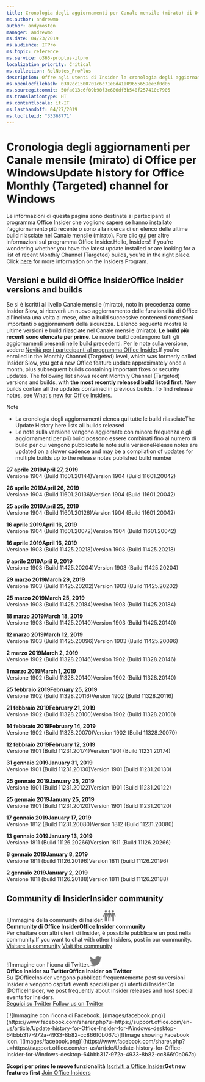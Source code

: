 ```yaml
---
title: Cronologia degli aggiornamenti per Canale mensile (mirato) di Office
ms.author: andrewmo
author: andymosten
manager: andrewmo
ms.date: 04/23/2019
ms.audience: ITPro
ms.topic: reference
ms.service: o365-proplus-itpro
localization_priority: Critical
ms.collection: RelNotes_ProPlus
description: Offre agli utenti di Insider la cronologia degli aggiornamenti relativi alle versioni pubblicate in Canale mensile (mirato) per desktop Windows
ms.openlocfilehash: 0302cc1500701c6c71e8d41a09655659ee3f0d05
ms.sourcegitcommit: 50fa013c6f09b90f3e606df3b540f257410c7905
ms.translationtype: HT
ms.contentlocale: it-IT
ms.lasthandoff: 04/27/2019
ms.locfileid: "33368771"
---
```

# <a name="update-history-for-office-monthly-targeted-channel-for-windows"></a><span data-ttu-id="5e84e-103">Cronologia degli aggiornamenti per Canale mensile (mirato) di Office per Windows</span><span class="sxs-lookup"><span data-stu-id="5e84e-103">Update history for Office Monthly (Targeted) channel for Windows</span></span>

<span data-ttu-id="5e84e-p101">Le informazioni di questa pagina sono destinate ai partecipanti al programma Office Insider che vogliono sapere se hanno installato l'aggiornamento più recente o sono alla ricerca di un elenco delle ultime build rilasciate nel Canale mensile (mirato). Fare clic [qui](https://insider.office.com/) per altre informazioni sul programma Office Insider.</span><span class="sxs-lookup"><span data-stu-id="5e84e-p101">Hello, Insiders! If you're wondering whether you have the latest update installed or are looking for a list of recent Monthly Channel (Targeted) builds, you're in the right place. Click [here](https://insider.office.com/) for more information on the Insiders Program.</span></span>

## <a name="office-insider-versions-and-builds"></a><span data-ttu-id="5e84e-107">Versioni e build di Office Insider</span><span class="sxs-lookup"><span data-stu-id="5e84e-107">Office Insider versions and builds</span></span>

<span data-ttu-id="5e84e-p102">Se si è iscritti al livello Canale mensile (mirato), noto in precedenza come Insider Slow, si riceverà un nuovo aggiornamento delle funzionalità di Office all'incirca una volta al mese, oltre a build successive contenenti correzioni importanti o aggiornamenti della sicurezza. L'elenco seguente mostra le ultime versioni e build rilasciate nel Canale mensile (mirato). **Le build più recenti sono elencate per prime**. Le nuove build contengono tutti gli aggiornamenti presenti nelle build precedenti. Per le note sulla versione, vedere [Novità per i partecipanti al programma Office Insider](https://support.office.com/it-IT/article/what-s-new-for-office-insiders-c152d1e2-96ff-4ce9-8c14-e74e13847a24).</span><span class="sxs-lookup"><span data-stu-id="5e84e-p102">If you're enrolled in the Monthly Channel (Targeted) level, which was formerly called Insider Slow, you get a new Office feature update approximately once a month, plus subsequent builds containing important fixes or security updates. The following list shows recent Monthly Channel (Targeted) versions and builds, with **the most recently released build listed first**. New builds contain all the updates contained in previous builds. To find release notes, see [What's new for Office Insiders](https://support.office.com/it-IT/article/what-s-new-for-office-insiders-c152d1e2-96ff-4ce9-8c14-e74e13847a24).</span></span>

> [!NOTE]
> - <span data-ttu-id="5e84e-112">La cronologia degli aggiornamenti elenca qui tutte le build rilasciate</span><span class="sxs-lookup"><span data-stu-id="5e84e-112">The Update History here lists all builds released</span></span>
> - <span data-ttu-id="5e84e-113">Le note sulla versione vengono aggiornate con minore frequenza e gli aggiornamenti per più build possono essere combinati fino al numero di build per cui vengono pubblicate le note sulla versione</span><span class="sxs-lookup"><span data-stu-id="5e84e-113">Release notes are updated on a slower cadence and may be a compilation of updates for multiple builds up to the release notes published build number</span></span>

[//]: # (NON RIMUOVERE)

<span data-ttu-id="5e84e-115">**27 aprile 2019**</span><span class="sxs-lookup"><span data-stu-id="5e84e-115">**April 27, 2019**</span></span><br/>
<span data-ttu-id="5e84e-116">Versione 1904 (Build 11601.20144)</span><span class="sxs-lookup"><span data-stu-id="5e84e-116">Version 1904 (Build 11601.20042)</span></span><br/>

<span data-ttu-id="5e84e-117">**26 aprile 2019**</span><span class="sxs-lookup"><span data-stu-id="5e84e-117">**April 26, 2019**</span></span><br/>
<span data-ttu-id="5e84e-118">Versione 1904 (Build 11601.20136)</span><span class="sxs-lookup"><span data-stu-id="5e84e-118">Version 1904 (Build 11601.20042)</span></span><br/>

<span data-ttu-id="5e84e-119">**25 aprile 2019**</span><span class="sxs-lookup"><span data-stu-id="5e84e-119">**April 25, 2019**</span></span><br/>
<span data-ttu-id="5e84e-120">Versione 1904 (Build 11601.20126)</span><span class="sxs-lookup"><span data-stu-id="5e84e-120">Version 1904 (Build 11601.20042)</span></span><br/>

<span data-ttu-id="5e84e-121">**16 aprile 2019**</span><span class="sxs-lookup"><span data-stu-id="5e84e-121">**April 16, 2019**</span></span><br/>
<span data-ttu-id="5e84e-122">Versione 1904 (Build 11601.20072)</span><span class="sxs-lookup"><span data-stu-id="5e84e-122">Version 1904 (Build 11601.20042)</span></span><br/>

<span data-ttu-id="5e84e-123">**16 aprile 2019**</span><span class="sxs-lookup"><span data-stu-id="5e84e-123">**April 16, 2019**</span></span><br/>
<span data-ttu-id="5e84e-124">Versione 1903 (Build 11425.20218)</span><span class="sxs-lookup"><span data-stu-id="5e84e-124">Version 1903 (Build 11425.20218)</span></span><br/>

<span data-ttu-id="5e84e-125">**9 aprile 2019**</span><span class="sxs-lookup"><span data-stu-id="5e84e-125">**April 9, 2019**</span></span><br/>
<span data-ttu-id="5e84e-126">Versione 1903 (Build 11425.20204)</span><span class="sxs-lookup"><span data-stu-id="5e84e-126">Version 1903 (Build 11425.20204)</span></span><br/>

<span data-ttu-id="5e84e-127">**29 marzo 2019**</span><span class="sxs-lookup"><span data-stu-id="5e84e-127">**March 29, 2019**</span></span><br/> <span data-ttu-id="5e84e-128">Versione 1903 (Build 11425.20202)</span><span class="sxs-lookup"><span data-stu-id="5e84e-128">Version 1903 (Build 11425.20202)</span></span><br/>

<span data-ttu-id="5e84e-129">**25 marzo 2019**</span><span class="sxs-lookup"><span data-stu-id="5e84e-129">**March 25, 2019**</span></span><br/> <span data-ttu-id="5e84e-130">Versione 1903 (Build 11425.20184)</span><span class="sxs-lookup"><span data-stu-id="5e84e-130">Version 1903 (Build 11425.20184)</span></span><br/>

<span data-ttu-id="5e84e-131">**18 marzo 2019**</span><span class="sxs-lookup"><span data-stu-id="5e84e-131">**March 18, 2019**</span></span><br/> <span data-ttu-id="5e84e-132">Versione 1903 (Build 11425.20140)</span><span class="sxs-lookup"><span data-stu-id="5e84e-132">Version 1903 (Build 11425.20140)</span></span><br/>

<span data-ttu-id="5e84e-133">**12 marzo 2019**</span><span class="sxs-lookup"><span data-stu-id="5e84e-133">**March 12, 2019**</span></span><br/> <span data-ttu-id="5e84e-134">Versione 1903 (Build 11425.20096)</span><span class="sxs-lookup"><span data-stu-id="5e84e-134">Version 1903 (Build 11425.20096)</span></span><br/>

<span data-ttu-id="5e84e-135">**2 marzo 2019**</span><span class="sxs-lookup"><span data-stu-id="5e84e-135">**March 2, 2019**</span></span><br/> <span data-ttu-id="5e84e-136">Versione 1902 (Build 11328.20146)</span><span class="sxs-lookup"><span data-stu-id="5e84e-136">Version 1902 (Build 11328.20146)</span></span><br/>

<span data-ttu-id="5e84e-137">**1 marzo 2019**</span><span class="sxs-lookup"><span data-stu-id="5e84e-137">**March 1, 2019**</span></span><br/> <span data-ttu-id="5e84e-138">Versione 1902 (Build 11328.20140)</span><span class="sxs-lookup"><span data-stu-id="5e84e-138">Version 1902 (Build 11328.20140)</span></span><br/>

<span data-ttu-id="5e84e-139">**25 febbraio 2019**</span><span class="sxs-lookup"><span data-stu-id="5e84e-139">**February 25, 2019**</span></span><br/> <span data-ttu-id="5e84e-140">Versione 1902 (Build 11328.20116)</span><span class="sxs-lookup"><span data-stu-id="5e84e-140">Version 1902 (Build 11328.20116)</span></span><br/>

<span data-ttu-id="5e84e-141">**21 febbraio 2019**</span><span class="sxs-lookup"><span data-stu-id="5e84e-141">**February 21, 2019**</span></span><br/> <span data-ttu-id="5e84e-142">Versione 1902 (Build 11328.20100)</span><span class="sxs-lookup"><span data-stu-id="5e84e-142">Version 1902 (Build 11328.20100)</span></span><br/>

<span data-ttu-id="5e84e-143">**14 febbraio 2019**</span><span class="sxs-lookup"><span data-stu-id="5e84e-143">**February 14, 2019**</span></span><br/> <span data-ttu-id="5e84e-144">Versione 1902 (Build 11328.20070)</span><span class="sxs-lookup"><span data-stu-id="5e84e-144">Version 1902 (Build 11328.20070)</span></span><br/>

<span data-ttu-id="5e84e-145">**12 febbraio 2019**</span><span class="sxs-lookup"><span data-stu-id="5e84e-145">**February 12, 2019**</span></span><br/> <span data-ttu-id="5e84e-146">Versione 1901 (Build 11231.20174)</span><span class="sxs-lookup"><span data-stu-id="5e84e-146">Version 1901 (Build 11231.20174)</span></span><br/>

<span data-ttu-id="5e84e-147">**31 gennaio 2019**</span><span class="sxs-lookup"><span data-stu-id="5e84e-147">**January 31, 2019**</span></span><br/> <span data-ttu-id="5e84e-148">Versione 1901 (Build 11231.20130)</span><span class="sxs-lookup"><span data-stu-id="5e84e-148">Version 1901 (Build 11231.20130)</span></span><br/> 

<span data-ttu-id="5e84e-149">**25 gennaio 2019**</span><span class="sxs-lookup"><span data-stu-id="5e84e-149">**January 25, 2019**</span></span><br/> <span data-ttu-id="5e84e-150">Versione 1901 (Build 11231.20122)</span><span class="sxs-lookup"><span data-stu-id="5e84e-150">Version 1901 (Build 11231.20122)</span></span><br/> 

<span data-ttu-id="5e84e-151">**25 gennaio 2019**</span><span class="sxs-lookup"><span data-stu-id="5e84e-151">**January 25, 2019**</span></span><br/> <span data-ttu-id="5e84e-152">Versione 1901 (Build 11231.20120)</span><span class="sxs-lookup"><span data-stu-id="5e84e-152">Version 1901 (Build 11231.20120)</span></span><br/> 

<span data-ttu-id="5e84e-153">**17 gennaio 2019**</span><span class="sxs-lookup"><span data-stu-id="5e84e-153">**January 17, 2019**</span></span><br/> <span data-ttu-id="5e84e-154">Versione 1812 (Build 11231.20080)</span><span class="sxs-lookup"><span data-stu-id="5e84e-154">Version 1812 (Build 11231.20080)</span></span><br/> 

<span data-ttu-id="5e84e-155">**13 gennaio 2019**</span><span class="sxs-lookup"><span data-stu-id="5e84e-155">**January 13, 2019**</span></span><br/> <span data-ttu-id="5e84e-156">Versione 1811 (Build 11126.20266)</span><span class="sxs-lookup"><span data-stu-id="5e84e-156">Version 1811 (Build 11126.20266)</span></span><br/>

<span data-ttu-id="5e84e-157">**8 gennaio 2019**</span><span class="sxs-lookup"><span data-stu-id="5e84e-157">**January 8, 2019**</span></span><br/> <span data-ttu-id="5e84e-158">Versione 1811 (build 11126.20196)</span><span class="sxs-lookup"><span data-stu-id="5e84e-158">Version 1811 (build 11126.20196)</span></span><br/> 

<span data-ttu-id="5e84e-159">**2 gennaio 2019**</span><span class="sxs-lookup"><span data-stu-id="5e84e-159">**January 2, 2019**</span></span><br/> <span data-ttu-id="5e84e-160">Versione 1811 (build 11126.20188)</span><span class="sxs-lookup"><span data-stu-id="5e84e-160">Version 1811 (build 11126.20188)</span></span><br/> 


## <a name="insider-community"></a><span data-ttu-id="5e84e-161">Community di Insider</span><span class="sxs-lookup"><span data-stu-id="5e84e-161">Insider community</span></span>

<span data-ttu-id="5e84e-162">![Immagine della community di Insider.</span><span class="sxs-lookup"><span data-stu-id="5e84e-162">![Image showing insider community.</span></span> ](images/insidercommunity.png)<br/>
<span data-ttu-id="5e84e-163">**Community di Office Insider**</span><span class="sxs-lookup"><span data-stu-id="5e84e-163">**Office Insider community**</span></span><br/> <span data-ttu-id="5e84e-164">Per chattare con altri utenti di Insider, è possibile pubblicare un post nella community.</span><span class="sxs-lookup"><span data-stu-id="5e84e-164">If you want to chat with other Insiders, post in our community.</span></span><br/><span data-ttu-id="5e84e-165"> 
[Visitare la community](https://go.microsoft.com/fwlink/?linkid=843493)</span><span class="sxs-lookup"><span data-stu-id="5e84e-165"> 
[Visit the community](https://go.microsoft.com/fwlink/?linkid=843493)</span></span><br/> 

<span data-ttu-id="5e84e-166">![Immagine con l'icona di Twitter.</span><span class="sxs-lookup"><span data-stu-id="5e84e-166">![Image showing twitter icon.</span></span> ](images/twitter.png)<br/>
<span data-ttu-id="5e84e-167">**Office Insider su Twitter**</span><span class="sxs-lookup"><span data-stu-id="5e84e-167">**Office Insider on Twitter**</span></span><br/> <span data-ttu-id="5e84e-168">Su @OfficeInsider vengono pubblicati frequentemente post su versioni Insider e vengono ospitati eventi speciali per gli utenti di Insider.</span><span class="sxs-lookup"><span data-stu-id="5e84e-168">On @OfficeInsider, we post frequently about Insider releases and host special events for Insiders.</span></span><br/><span data-ttu-id="5e84e-169"> 
[Seguici su Twitter](https://go.microsoft.com/fwlink/?linkid=717717)</span><span class="sxs-lookup"><span data-stu-id="5e84e-169"> 
[Follow us on Twitter](https://go.microsoft.com/fwlink/?linkid=717717)</span></span><br/> 

<span data-ttu-id="5e84e-170">
  [
  ![Immagine con l'icona di Facebook. ](images/facebook.png)](https://www.facebook.com/sharer.php?u=https://support.office.com/en-us/article/Update-history-for-Office-Insider-for-Windows-desktop-64bbb317-972a-4933-8b82-cc866f0b067c)</span><span class="sxs-lookup"><span data-stu-id="5e84e-170">[![Image showing Facebook icon. ](images/facebook.png)](https://www.facebook.com/sharer.php?u=https://support.office.com/en-us/article/Update-history-for-Office-Insider-for-Windows-desktop-64bbb317-972a-4933-8b82-cc866f0b067c)</span></span>       


<span data-ttu-id="5e84e-171">**Scopri per primo le nuove funzionalità**
[Iscriviti a Office Insider](https://insider.office.com/)</span><span class="sxs-lookup"><span data-stu-id="5e84e-171">**Get new features first**
[Join Office Insiders](https://insider.office.com/)</span></span>
